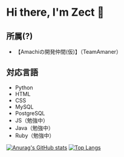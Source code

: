 # Hi there, I'm Zect 👋

## 所属(?)
- 【Amachiの開発仲間(仮)】（TeamAmaner）

## 対応言語
- Python
- HTML
- CSS
- MySQL
- PostgreSQL
- JS（勉強中）
- Java（勉強中）
- Ruby（勉強中）

[![Anurag's GitHub stats](https://github-readme-stats.vercel.app/api?username=sas08&show_icons=true&theme=dark)](https://github.com/anuraghazra/github-readme-stats)
[![Top Langs](https://github-readme-stats.vercel.app/api/top-langs/?username=sas08&theme=dark)](https://github.com/anuraghazra/github-readme-stats)
<!--
**sas08/sas08** is a ✨ _special_ ✨ repository because its `README.md` (this file) appears on your GitHub profile.

Here are some ideas to get you started:

- 🔭 I’m currently working on ...
- 🌱 I’m currently learning ...
- 👯 I’m looking to collaborate on ...
- 🤔 I’m looking for help with ...
- 💬 Ask me about ...
- 📫 How to reach me: ...
- 😄 Pronouns: ...
- ⚡ Fun fact: ...
-->
